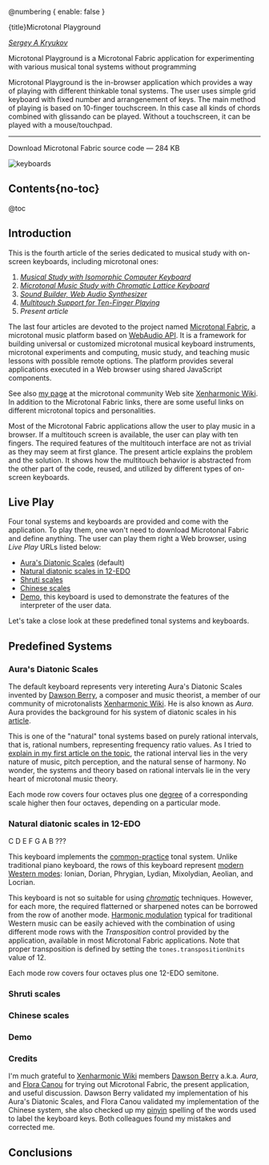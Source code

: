 @numbering {
    enable: false
}

{title}Microtonal Playground

[*Sergey A Kryukov*](https://www.SAKryukov.org)

Microtonal Playground is a Microtonal Fabric application for experimenting with various musical tonal systems without programming

Microtonal Playground is the in-browser application which provides a way of playing with different thinkable tonal systems. The user uses simple grid keyboard with fixed number and arrangenement of keys. The main method of playing is based on 10-finger touchscreen. In this case all kinds of chords combined with glissando can be played. Without a touchscreen, it can be played with a mouse/touchpad.

<!-- <h2>Contents</h2> is not Markdown element, just to avoid adding it to TOC -->
<!-- change style in next line <ul> to <ul style="list-style-type: none"> -->
<!--
For CodeProject, makes sure there are no HTML comments in the area to past!


266D ♭music flat sign
266E ♮ music natural sign
266F ♯ music sharp sign
¹²
C &mdash; D♭² &mdash; Db &mdash; C♯ &mdash; C♯² &mdash; D 

--> 

---

Download Microtonal Fabric source code — 284 KB

<!-- copy to CodeProject from here ------------------------------------------->

<p id="image-title">

![keyboards](main.png)

</p>

## Contents{no-toc}

@toc

## Introduction

This is the fourth article of the series dedicated to musical study with on-screen keyboards, including microtonal ones:

1. *[Musical Study with Isomorphic Computer Keyboard](https://www.codeproject.com/Articles/1201737/Musical-Study-with-Isomorphic-Computer-Keyboard)*
2. *[Microtonal Music Study with Chromatic Lattice Keyboard](https://www.codeproject.com/Articles/1204180/Microtonal-Music-Study-Chromatic-Lattice-Keyboard)*
3. *[Sound Builder, Web Audio Synthesizer](https://www.codeproject.com/Articles/5268512/Sound-Builder)*
4. *[Multitouch Support for Ten-Finger Playing](https://www.codeproject.com/Articles/5362252/Multitouch-Support)*
5. *Present article*


The last four articles are devoted to the project named [Microtonal Fabric](https://github.com/SAKryukov/microtonal-fabric), a  microtonal music platform based on [WebAudio API](https://developer.mozilla.org/en-US/docs/Web/API/Web_Audio_API). It is a framework for building universal or customized microtonal musical keyboard instruments, microtonal experiments and computing, music study, and teaching music lessons with possible remote options. The platform provides several applications executed in a Web browser using shared JavaScript components.

See also [my page](https://en.xen.wiki/w/Sergey_A_Kryukov) at the microtonal community Web site [Xenharmonic Wiki](https://en.xen.wiki). In addition to the Microtonal Fabric links, there are some useful links on different microtonal topics and personalities.

Most of the Microtonal Fabric applications allow the user to play music in a browser. If a multitouch screen is available, the user can play with ten fingers. The required features of the multitouch interface are not as trivial as they may seem at first glance. The present article explains the problem and the solution. It shows how the multitouch behavior is abstracted from the other part of the code, reused, and utilized by different types of on-screen keyboards.

## Live Play

Four tonal systems and keyboards are provided and come with the application. To play them, one won't need to download Microtonal Fabric and define anything. The user can play them right a Web browser, using *Live Play* URLs listed below:

+ [Aura's Diatonic Scales](https://sakryukov.github.io/microtonal-fabric/code/playground) (default) 
+ [Natural diatonic scales in 12-EDO](https://sakryukov.github.io/microtonal-fabric/code/playground/index.html?custom/12-EDO.user.data)
+ [Shruti scales](https://sakryukov.github.io/microtonal-fabric/code/playground/custom/shruti.html)
+ [Chinese scales](https://sakryukov.github.io/microtonal-fabric/code/playground/custom/chinese.html)
+ [Demo](https://sakryukov.github.io/microtonal-fabric/code/playground/custom/demo.html), this keyboard is used to demonstrate the features of the interpreter of the user data.

Let's take a close look at these predefined tonal systems and keyboards.

## Predefined Systems

### Aura's Diatonic Scales

The default keyboard represents very intereting Aura's Diatonic Scales invented by [Dawson Berry](https://en.xen.wiki/w/Dawson_Berry), a composer and music theorist, a member of our community of microtonalists [Xenharmonic Wiki](https://en.xen.wiki). He is also known as *Aura*. Aura provides the background for his system of diatonic scales in his [article](https://en.xen.wiki/w/User:Aura/Aura%27s_Diatonic_Scales).

This is one of the "natural" tonal systems based on purely rational intervals, that is, rational numbers, representing frequency ratio values. As I tried to [explain in my first article on the topic](https://www.codeproject.com/Articles/1201737/Musical-Study-with-Isomorphic-Computer-Keyboard#heading-rational-and-irrational-numbers), the rational interval lies in the very nature of music, pitch perception, and the natural sense of harmony. No wonder, the systems and theory based on rational intervals lie in the very heart of microtonal music theory.

Each mode row covers four octaves plus one [degree](https://en.wikipedia.org/wiki/Degree_(music)) of a corresponding scale higher then four octaves, depending on a particular mode.

### Natural diatonic scales in 12-EDO

C D E F G A B ???

This keyboard implements the [common-practice](https://en.wikipedia.org/wiki/Common_practice_period) tonal system. Unlike traditional piano keyboard, the rows of this keyboard
represent [modern Western modes](https://en.wikipedia.org/wiki/Mode_(music)#Modern_modes): Ionian, Dorian, Phrygian, Lydian, Mixolydian, Aeolian, and Locrian.

This keyboard is not so suitable for using *[chromatic](Chromaticism)* techniques. However, for each more, the required flatterned or sharpened notes can be borrowed from the row of another mode. [Harmonic modulation]() typical for traditional Western music can be easily achieved with the combination of using different mode rows with the *Transposition* control provided by the application, available in most Microtonal Fabric applications. Note that proper transposition is defined by setting the `tones.transpositionUnits` value of 12.

Each mode row covers four octaves plus one 12-EDO semitone.

### Shruti scales

### Chinese scales

### Demo

### Credits

I'm much grateful to [Xenharmonic Wiki](https://en.xen.wiki) members [Dawson Berry](https://en.xen.wiki/w/Dawson_Berry) a.k.a. *Aura*, and [Flora Canou](https://en.xen.wiki/w/User:FloraC) for trying out Microtonal Fabric, the present application, and useful discussion. Dawson Berry validated my implementation of his Aura's Diatonic Scales, and Flora Canou validated my implementation of the Chinese system, she also checked up my [pinyin](https://en.wikipedia.org/wiki/Pinyin) spelling of the words used to label the keyboard keys. Both colleagues found my mistakes and corrected me.

## Conclusions


<!-- copy to CodeProject to here --------------------------------------------->
